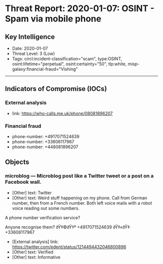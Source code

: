 # Threat Report: 2020-01-07: OSINT - Spam via mobile phone


## Key Intelligence
* Date: 2020-01-07
* Threat Level: 3 (Low)
* Tags: circl:incident-classification="scam", type:OSINT, osint:lifetime="perpetual", osint:certainty="50", tlp:white, misp-galaxy:financial-fraud="Vishing"

---

## Indicators of Compromise (IOCs)
### External analysis
* link: https://who-calls.me.uk/phone/08081896207

### Financial fraud
* phone-number: +4917071524639
* phone-number: +33606117967
* phone-number: +448081896207

## Objects
### microblog — Microblog post like a Twitter tweet or a post on a Facebook wall.
* [Other] text: Twitter
* [Other] text: Weird stuff happening on my phone. Call from German number, then from a French number. Both left voice mails with a robot voice reading out some numbers.

A phone number verification service?

Anyone recognise them? 
ðŸ‡©ðŸ‡ª +4917071524639
ðŸ‡«ðŸ‡· +33606117967
* [External analysis] link: https://twitter.com/edent/status/1214494432046800896
* [Other] text: Verified
* [Other] text: Informative
